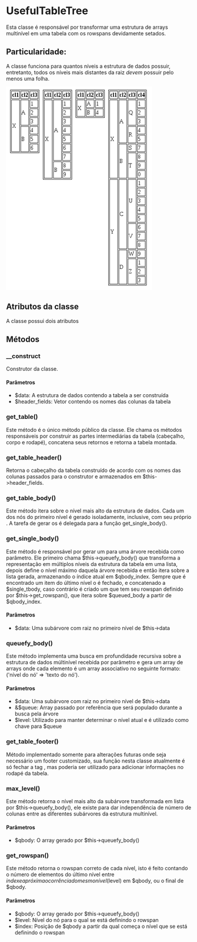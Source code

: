 # UsefulTableTree
Esta classe é responsável por transformar uma estrutura de arrays multinível
em uma tabela com os rowspans devidamente setados.

## Particularidade:
A classe funciona para quantos níveis a estrutura de dados possuir, entretanto,
todos os níveis mais distantes da raiz *devem* possuir pelo menos uma folha.

![Alt Testes](images/testes.png "Alguns testes variando quantidade de elementos e altura da árvore")

## Atributos da classe
A classe possui dois atributos 


## Métodos
### __construct
Construtor da classe.

#### Parâmetros
* $data: A estrutura de dados contendo a tabela a ser construída
* $header\_fields: Vetor contendo os nomes das colunas da tabela



### get\_table()
Este método é o único método público da classe. Ele chama os métodos responsáveis
por construir as partes intermediárias da tabela (cabeçalho, corpo e rodapé), concatena
seus retornos e retorna a tabela montada.



### get\_table\_header()
Retorna o cabeçalho da tabela construído de acordo com os nomes das colunas passados
para o construtor e armazenados em $this->header\_fields.



### get\_table\_body()
Este método itera sobre o nível mais alto da estrutura de dados. Cada um dos nós do
primeiro nível é gerado isoladamente, inclusive, com seu próprio <tbody>. A tarefa
de gerar os <tbody> é delegada para a função get\_single\_body().



### get\_single\_body()
Este método é responsável por gerar um <tbody> para uma árvore recebida como parâmetro.
Ele primeiro chama $this->queuefy\_body() que transforma a representação em múltiplos
níveis da estrutura da tabela em uma lista, depois define o nível máximo daquela árvore
recebida e então itera sobre a lista gerada, armazenando o índice atual em $qbody\_index.
Sempre que é encontrado um item do último nível o <tr> é fechado, e concatenado a $single\_tbody,
caso contrário é criado um <td> que tem seu rowspan definido por $this->get\_rowspan(),
que itera sobre $queued\_body a partir de $qbody\_index.

#### Parâmetros
* $data: Uma subárvore com raiz no primeiro nível de $this->data



### queuefy\_body()
Este método implementa uma busca em profundidade recursiva sobre a estrutura
de dados múltinível recebida por parâmetro e gera um array de arrays onde cada
elemento é um array associativo no seguinte formato: ('nível do nó' => 'texto do nó').

#### Parâmetros
* $data: Uma subárvore com raiz no primeiro nível de $this->data
* &$queue: Array passado por referência que será populado durante a busca pela árvore
* $level: Utilizado para manter determinar o nível atual e é utilizado como chave para $queue



### get\_table\_footer()
Método implementado somente para alterações futuras onde seja necessário um footer
customizado, sua função nesta classe atualmente é só fechar a tag </table>, mas poderia
ser utilizado para adicionar informações no rodapé da tabela.



### max\_level()
Este método retorna o nível mais alto da subárvore transformada em lista por $this->queuefy\_body(),
ele existe para dar independência de número de colunas entre as diferentes subárvores da estrutura
multinível.

#### Parâmetros
* $qbody: O array gerado por $this->queuefy\_body()



### get\_rowspan()
Este método retorna o rowspan correto de cada nível, isto é feito contando o número de
elementos do último nível entre $index e a próxima ocorrência do mesmo nível ($level)
em $qbody, ou o final de $qbody.

#### Parâmetros 
* $qbody: O array gerado por $this->queuefy\_body()
* $level: Nível do nó para o qual se está definindo o rowspan
* $index: Posição de $qbody a partir da qual começa o nível que se está definindo o rowspan

